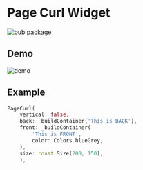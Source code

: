# Page Curl Widget

[![pub package](https://img.shields.io/pub/v/page_curl.svg)](https://pub.dartlang.org/packages/page_curl)

## Demo

![demo](https://raw.githubusercontent.com/jyotirmoy-paul/page_curl/master/demo.gif)

## Example

```dart
PageCurl(
    vertical: false,
    back: _buildContainer('This is BACK'),
    front: _buildContainer(
        'This is FRONT',
        color: Colors.blueGrey,
    ),
    size: const Size(200, 150),
    ),
```
